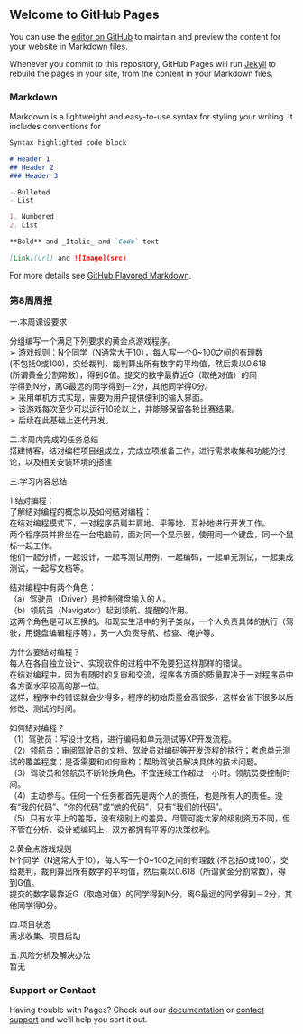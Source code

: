 ## Welcome to GitHub Pages

You can use the [editor on GitHub](https://github.com/kkkcx/kkkcx.github.io/edit/master/index.md) to maintain and preview the content for your website in Markdown files.

Whenever you commit to this repository, GitHub Pages will run [Jekyll](https://jekyllrb.com/) to rebuild the pages in your site, from the content in your Markdown files.

### Markdown

Markdown is a lightweight and easy-to-use syntax for styling your writing. It includes conventions for

```markdown
Syntax highlighted code block

# Header 1
## Header 2
### Header 3

- Bulleted
- List

1. Numbered
2. List

**Bold** and _Italic_ and `Code` text

[Link](url) and ![Image](src)
```

For more details see [GitHub Flavored Markdown](https://guides.github.com/features/mastering-markdown/).

### 第8周周报

一.本周课设要求

分组编写一个满足下列要求的黄金点游戏程序。  
➢ 游戏规则：N个同学（N通常大于10），每人写一个0~100之间的有理数   
(不包括0或100)，交给裁判，裁判算出所有数字的平均值，然后乘以0.618    
(所谓黄金分割常数），得到G值。提交的数字最靠近G（取绝对值）的同   
学得到N分，离G最远的同学得到－2分，其他同学得0分。  
➢ 采用单机方式实现，需要为用户提供便利的输入界面。  
➢ 该游戏每次至少可以运行10轮以上，并能够保留各轮比赛结果。  
➢ 后续在此基础上迭代开发。  

二.本周内完成的任务总结  
搭建博客，结对编程项目组成立，完成立项准备工作，进行需求收集和功能的讨论，以及相关安装环境的搭建

三.学习内容总结

1.结对编程：  
了解结对编程的概念以及如何结对编程：  
在结对编程模式下，一对程序员肩并肩地、平等地、互补地进行开发工作。  
两个程序员并排坐在一台电脑前，面对同一个显示器，使用同一个键盘，同一个鼠标一起工作。  
他们一起分析，一起设计，一起写测试用例，一起编码，一起单元测试，一起集成测试，一起写文档等。

结对编程中有两个角色：  
（a）驾驶员（Driver）是控制键盘输入的人。  
（b）领航员（Navigator）起到领航、提醒的作用。  
这两个角色是可以互换的。和现实生活中的例子类似，一个人负责具体的执行（驾驶，用键盘编辑程序等），另一人负责导航、检查、掩护等。  

为什么要结对编程？  
每人在各自独立设计、实现软件的过程中不免要犯这样那样的错误。  
在结对编程中，因为有随时的复审和交流，程序各方面的质量取决于一对程序员中各方面水平较高的那一位。  
这样，程序中的错误就会少得多，程序的初始质量会高很多，这样会省下很多以后修改、测试的时间。

如何结对编程？  
（1）驾驶员：写设计文档，进行编码和单元测试等XP开发流程。  
（2）领航员：审阅驾驶员的文档、驾驶员对编码等开发流程的执行；考虑单元测试的覆盖程度；是否需要和如何重构；帮助驾驶员解决具体的技术问题。  
（3）驾驶员和领航员不断轮换角色，不宜连续工作超过一小时。领航员要控制时间。  
（4）主动参与。任何一个任务都首先是两个人的责任，也是所有人的责任。没有“我的代码”、“你的代码”或“她的代码”，只有“我们的代码”。  
（5）只有水平上的差距，没有级别上的差异。尽管可能大家的级别资历不同，但不管在分析、设计或编码上，双方都拥有平等的决策权利。  

2.黄金点游戏规则  
N个同学（N通常大于10），每人写一个0~100之间的有理数 (不包括0或100)，交给裁判，裁判算出所有数字的平均值，然后乘以0.618（所谓黄金分割常数），得到G值。  
提交的数字最靠近G（取绝对值）的同学得到N分，离G最远的同学得到－2分，其他同学得0分。  

四.项目状态  
需求收集、项目启动  

五.风险分析及解决办法  
暂无  





### Support or Contact

Having trouble with Pages? Check out our [documentation](https://docs.github.com/categories/github-pages-basics/) or [contact support](https://github.com/contact) and we’ll help you sort it out.
